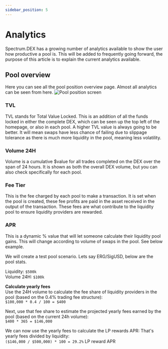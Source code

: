```yaml
---
sidebar_position: 5
---
```


# Analytics

Spectrum.DEX has a growing number of analytics available to show the user how productive a pool is. This will be added to frequently going forward, the purpose of this article is to explain the current analytics available.

## Pool overview

Here you can see all the pool position overview page. Almost all analytics can be seen from here.
![Pool position screen](/img/protocol-overview/analytics/1.png)

### TVL

TVL stands for Total Value Locked. This is an addition of all the funds locked in either the complete DEX, which can be seen up the top left of the homepage, or also in each pool.
A higher TVL value is always going to be better. It will mean swaps have less chance of failing due to slippage tolerance as there is much more liquidity in the pool, meaning less volatility.

### Volume 24H

Volume is a cumulative $value for all trades completed on the DEX over the span of 24 hours. It is shown as both the overall DEX volume, but you can also check specifically for each pool.

### Fee Tier

This is the fee charged by each pool to make a transaction. It is set when the pool is created, these fee profits are paid in the asset received in the output of the transaction.
These fees are what contribute to the liquidity pool to ensure liquidity providers are rewarded.

### APR

This is a dynamic % value that will let someone calculate their liquidity pool gains. This will change according to volume of swaps in the pool. See below example.

We will create a test pool scenario. Lets say ERG/SigUSD, below are the pool stats.

Liquidity: `$500k`  
Volume 24H: `$100k`

**Calculate yearly fees**  
Use the 24H volume to calculate the fee share of liquidity providers in the pool (based on the 0.4% trading fee structure):  
`$100,000 * 0.4 / 100 = $400`

Next, use that fee share to estimate the projected yearly fees earned by the pool (based on the current 24h volume):  
`$400 * 365 = $146,000`

We can now use the yearly fees to calculate the LP rewards APR: That's yearly fees divided by liquidity:  
`($146,000 / $500,000) * 100 = 29.2%` LP reward APR
